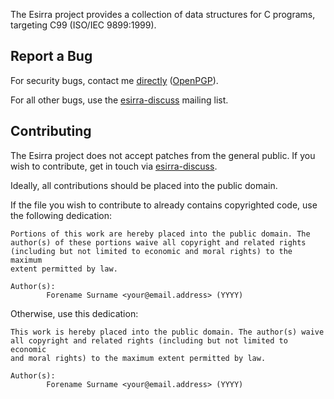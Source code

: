 <!--
This work is hereby placed into the public domain. The author(s) waive
all copyright and related rights (including but not limited to economic
and moral rights) to the maximum extent permitted by law.

Author(s):
        Indraj Gandham <indraj@posteo.net> (2024)
-->

The Esirra project provides a collection of data structures for C
programs, targeting C99 (ISO/IEC 9899:1999).

## Report a Bug

For security bugs, contact me [directly](mailto:indraj@posteo.net)
([OpenPGP](https://keys.openpgp.org/search?q=indraj%40posteo.net)).

For all other bugs, use the
[esirra-discuss](https://lists.sr.ht/~indraj/esirra-discuss) mailing
list.

## Contributing

The Esirra project does not accept patches from the general public. If
you wish to contribute, get in touch via
[esirra-discuss](https://lists.sr.ht/~indraj/esirra-discuss).

Ideally, all contributions should be placed into the public domain.

If the file you wish to contribute to already contains copyrighted code,
use the following dedication:

```
Portions of this work are hereby placed into the public domain. The
author(s) of these portions waive all copyright and related rights
(including but not limited to economic and moral rights) to the maximum
extent permitted by law.

Author(s):
        Forename Surname <your@email.address> (YYYY)
```

Otherwise, use this dedication:

```
This work is hereby placed into the public domain. The author(s) waive
all copyright and related rights (including but not limited to economic
and moral rights) to the maximum extent permitted by law.

Author(s):
        Forename Surname <your@email.address> (YYYY)
```